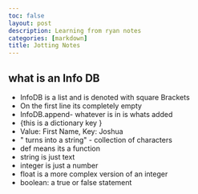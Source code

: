 ```yaml
---
toc: false
layout: post
description: Learning from ryan notes
categories: [markdown]
title: Jotting Notes
---
```


## what is an Info DB
- InfoDB is a list and is denoted with square Brackets
- On the first line its completely empty
- InfoDB.append- whatever is in is whats added
- {this is a dictionary key }
- Value: First Name, Key: Joshua
- " turns into a string" - collection of characters
- def means its a function
- string is just text
- integer is just a number
- float is a more complex version of an integer
- boolean: a true or false statement